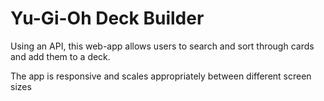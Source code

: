 # Yu-Gi-Oh Deck Builder

Using an API, this web-app allows users to search and sort through cards and add them to a deck. 

The app is responsive and scales appropriately between different screen sizes
